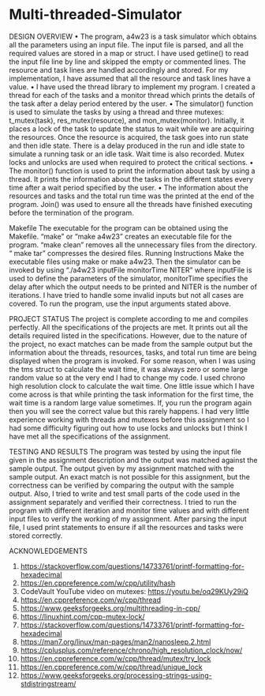 # Multi-threaded-Simulator

DESIGN OVERVIEW
• The program, a4w23 is a task simulator which obtains all the parameters using an input file. The input file is parsed, and all the required values are stored in a map or struct. I have used getline() to read the input file line by line and skipped the empty or commented lines. The resource and task lines are handled accordingly and stored. For my implementation, I have assumed that all the resource and task lines have a value.
• I have used the thread library to implement my program. I created a thread for each of the tasks and a monitor thread which prints the details of the task after a delay period entered by the user.
• The simulator() function is used to simulate the tasks by using a thread and three mutexes: t_mutex(task), res_mutex(resource), and mon_mutex(monitor). Initially, it places a lock of the task to update the status to wait while we are acquiring the resources. Once the resource is acquired, the task goes into run state and then idle state. There is a delay produced in the run and idle state to simulate a running task or an idle task. Wait time is also recorded. Mutex locks and unlocks are used when required to protect the critical sections.
• The monitor() function is used to print the information about task by using a thread. It prints the information about the tasks in the different states every time after a wait period specified by the user.
• The information about the resources and tasks and the total run time was the printed at the end of the program. Join() was used to ensure all the threads have finished executing before the termination of the program.

Makefile
The executable for the program can be obtained using the Makefile.
“make” or “make a4w23” creates an executable file for the program.
“make clean” removes all the unnecessary files from the directory.
“ make tar” compresses the desired files.
Running Instructions
Make the executable files using make or make a4w23. Then the simulator can be invoked by using “./a4w23 inputFile monitorTime NITER” where inputFile is used to define the parameters of the simulator, monitorTime specifies the delay after which the output needs to be printed and NITER is the number of iterations. I have tried to handle some invalid inputs but not all cases are covered. To run the program, use the input arguments stated above.

PROJECT STATUS
The project is complete according to me and compiles perfectly. All the specifications of the projects are met. It prints out all the details required listed in the specifications. However, due to the nature of the project, no exact matches can be made from the sample output but the information about the threads, resources, tasks, and total run time are being displayed when the program is invoked. For some reason, when I was using the tms struct to calculate the wait time, it was always zero or some large random value so at the very end I had to change my code. I used chrono high resolution clock to calculate the wait time. One little issue which I have come across is that while printing the task information for the first time, the wait time is a random large value sometimes. If, you run the program again then you will see the correct value but this rarely happens. I had very little experience working with threads and mutexes before this assignment so I had some difficulty figuring out how to use locks and unlocks but I think I have met all the specifications of the assignment.

TESTING AND RESULTS
The program was tested by using the input file given in the assignment description and the output was matched against the sample output. The output given by my assignment matched with the sample output. An exact match is not possible for this assignment, but the correctness can be verified by comparing the output with the sample output. Also, I tried to write and test small parts of the code used in the assignment separately and verified their correctness. I tried to run the program with different iteration and monitor time values and with different input files to verify the working of my assignment. After parsing the input file, I used print statements to ensure if all the resources and tasks were stored correctly.

ACKNOWLEDGEMENTS
1. https://stackoverflow.com/questions/14733761/printf-formatting-for-hexadecimal
2. https://en.cppreference.com/w/cpp/utility/hash
3. CodeVault YouTube video on mutexes: https://youtu.be/oq29KUy29iQ
4. https://en.cppreference.com/w/cpp/thread
5. https://www.geeksforgeeks.org/multithreading-in-cpp/
6. https://linuxhint.com/cpp-mutex-lock/
7. https://stackoverflow.com/questions/14733761/printf-formatting-for-hexadecimal
8. https://man7.org/linux/man-pages/man2/nanosleep.2.html
9. https://cplusplus.com/reference/chrono/high_resolution_clock/now/
10. https://en.cppreference.com/w/cpp/thread/mutex/try_lock
11. https://en.cppreference.com/w/cpp/thread/unique_lock
12. https://www.geeksforgeeks.org/processing-strings-using-stdistringstream/
